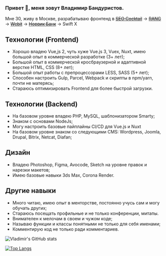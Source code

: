 ### Привет 👋, меня зовут Владимир Бандуристов.

Мне 30, живу в Москве, разрабатываю фронтенд в
~~[SEO Cocktail](https://seococktail.ru/)~~ → ~~[RANG](https://rang56.ru/)~~ → ~~[Webit](https://www.webit.ru/)~~ → ~~[Норвик Банк](https://norvikbank.ru/)~~ → Swift X

## Технологии (Frontend)

* Хорошо владею Vue,js 2, чуть хуже Vue.js 3, Vuex, Nuxt, имею большой опыт в коммерческой разработке (3+ лет);
* Большой опыт в коммерческой кросбраузерной и адаптивной верстке HTML, CSS (8+ лет);
* Большой опыт работы с препроцессорами LESS, SASS (5+ лет);
* Способен настроить Gulp, Parcel, Webpack и скрипты в npm/yarn, почти не матерясь;
* Стараюсь оптимизировать Frontend для более быстрой загрузки.

## Технологии (Backend)

* На базовом уровне владею PHP, MySQL, шаблонизатором Smarty;
* Знаком с основами NodeJs;
* Могу настроить базовые пайплайны CI/CD для Vue.js и Nuxt
* На базовом уровне знаком со следующими CMS: Wordpress, Joomla, Drupal, Bitrix, Netcat, Diafan;

## Дизайн

* Владею Photoshop, Figma, Avocode, Sketch на уровне правок и нарезки макетов;
* Имею базовые навыки 3ds Max, Corona Render.

## Другие навыки

* Много читаю, имею опыт в менторстве, постоянно учусь сам и могу обучать других;
* Стараюсь посещать профильные и не только конференции, митапы.
* Внимателен к мелочам в своем и чужом коде;
* Называю функции и классы понятными не только для себя именами;
* Комментирую код не только ради комментариев.

![Vladimir's GitHub stats](https://github-readme-stats.vercel.app/api?username=vaban-ru&show_icons=true&theme=vue)

[![Top Langs](https://github-readme-stats.vercel.app/api/top-langs/?username=vaban-ru&layout=compact)](https://github.com/anuraghazra/github-readme-stats)

